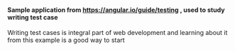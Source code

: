 #### Sample application from https://angular.io/guide/testing , used to study writing test case


Writing test cases is integral part of web development and learning about it from this example is a good way to start
